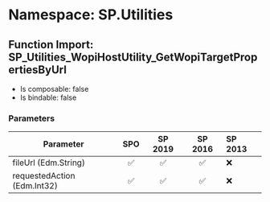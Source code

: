 # Namespace: SP.Utilities

## Function Import: SP_Utilities_WopiHostUtility_GetWopiTargetPropertiesByUrl

- Is composable: false
- Is bindable: false

### Parameters

Parameter | SPO | SP 2019 | SP 2016 | SP 2013
----------|:---:|:-------:|:-------:|:-------
fileUrl (Edm.String) | ✅ | ✅ | ✅ | ❌
requestedAction (Edm.Int32) | ✅ | ✅ | ✅ | ❌
